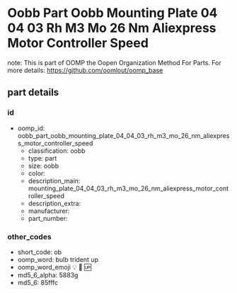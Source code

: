 # Oobb Part Oobb Mounting Plate 04 04 03 Rh M3 Mo 26 Nm Aliexpress Motor Controller Speed  

note: This is part of OOMP the Oopen Organization Method For Parts. For more details: https://github.com/oomlout/oomp_base

##  part details





### id
* oomp_id: oobb_part_oobb_mounting_plate_04_04_03_rh_m3_mo_26_nm_aliexpress_motor_controller_speed
  * classification: oobb
  * type: part
  * size: oobb
  * color: 
  * description_main: mounting_plate_04_04_03_rh_m3_mo_26_nm_aliexpress_motor_controller_speed
  * description_extra: 
  * manufacturer: 
  * part_number: 

### other_codes
* short_code: ob
* oomp_word: bulb trident up
* oomp_word_emoji :bulb: :trident: :up:
* md5_6_alpha: 5883g
* md5_6: 85fffc